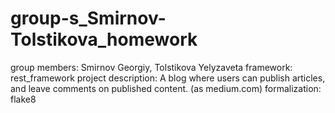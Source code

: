 # group-s_Smirnov-Tolstikova_homework
group members: Smirnov Georgiy, Tolstikova Yelyzaveta
framework: rest_framework
project description: A blog where users can publish articles, and leave comments on published content. (as medium.com)
formalization: flake8
